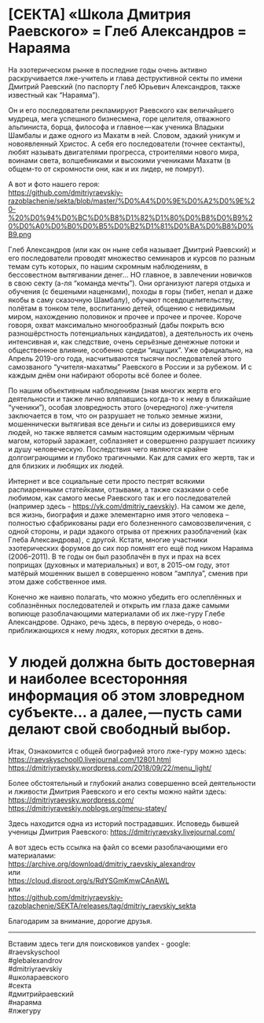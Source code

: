 # [СЕКТА] «Школа Дмитрия Раевского» = Глеб Александров = Нараяма

На эзотерическом рынке в последние годы очень активно раскручивается лже-учитель и глава деструктивной секты по имени Дмитрий Раевский (по паспорту Глеб Юрьевич Александров, также известный как “Нараяма”).

Он и его последователи рекламируют Раевского как величайшего мудреца, мега успешного бизнесмена, горе целителя, отважного альпиниста, борца, философа и главное — как ученика Владыки Шамбалы и даже одного из Махатм в ней. Словом, эдакий уникум и новоявленный Христос. А себя его последователи (точнее сектанты), любят называть двигателями прогресса, строителями нового мира, воинами света, волшебниками и высокими учениками Махатм (в общем-то от скромности они, как и их лидер, не помрут).

А вот и фото нашего героя:     
https://github.com/dmitriyraevskiy-razoblachenie/sekta/blob/master/%D0%A4%D0%9E%D0%A2%D0%9E%20-%20%D0%94%D0%BC%D0%B8%D1%82%D1%80%D0%B8%D0%B9%20%D0%A0%D0%B0%D0%B5%D0%B2%D1%81%D0%BA%D0%B8%D0%B9.png

Глеб Александров (или как он ныне себя называет Дмитрий Раевский) и его последователи проводят множество семинаров и курсов по разным темам суть которых, по нашим скромным наблюдениям, в бессовестном вытягивании денег… НО главное, в завлечении новичков в свою секту (а-ля “команда мечты”). Они организуют лагеря отдыха и обучения (с бешеными наценками), походы в горы (тибет, непал и даже якобы в саму сказочную Шамбалу), обучают псевдоцелительству, полётам в тонком теле, воспитанию детей, общению с невидимым миром, нахождению половинок и прочее и прочее и прочее. Короче говоря, охват максимально многообразный (дабы покрыть всю разношёрстность потенциальных кандидатов), а деятельность их очень интенсивная и, как следствие, очень серьёзные денежные потоки и общественное влияние, особенно среди “ищущих”. Уже официально, на Апрель 2019-ого года, насчитываются тысячи последователей этого самозваного “учителя-махатмы” Раевского в России и за рубежом. И с каждым днём они набирают обороты всё более и более.

По нашим объективным наблюдениям (зная многих жертв его деятельности и также лично вляпавшись когда-то к нему в ближайшие “ученики”), особая зловредность этого (очередного) лже-учителя заключается в том, что он разрушает не только земные жизни, мошеннически вытягивая все деньги и силы из доверившихся ему людей, но также является самым настоящим одержимым чёрным магом, который заражает, соблазняет и совершенно разрушает психику и душу человеческую. Последствия чего являются крайне долгоиграющими и глубоко трагичными. Как для самих его жертв, так и для близких и любящих их людей.

Интернет и все социальные сети просто пестрят всякими распиаренными статейками, отзывами, а также сказками о себе любимом, как самого месье Раевского так и его последователей (например здесь - https://vk.com/dmitriy_raevskiy). 
На самом же деле, вся жизнь, биография и даже элементарно имя этого человека – полностью сфабрикованы ради его болезненного самовозвеличения, с одной стороны, и ради эдакого отрыва от прежних разоблачений (как Глеба Александрова) ,  с другой.
Кстати, многие участники эзотерических форумов до сих пор помнят его ещё под ником Нараяма (2006–2011). В те годы он был разоблачён в пух и прах на всех поприщах (духовных и материальных) и вот, в 2015-ом году, этот матёрый мошенник вышел в совершенно новом “амплуа”, сменив при этом даже собственное имя.

Конечно же наивно полагать, что можно убедить его ослеплённых и соблазнённых последователей и открыть им глаза даже самыми вопиюще разоблачающими материалами об их лже-гуру Глебе Александрове. Однако, речь здесь, в первую очередь, о ново-приближающихся к нему людях, которых десятки в день.

# У людей должна быть достоверная и наиболее всесторонняя информация об этом зловредном субъекте… а далее, — пусть сами делают свой свободный выбор.


Итак,
Ознакомится с общей биографией этого лже-гуру можно здесь:      
https://raevskyschool0.livejournal.com/12801.html      
https://dmitriyraevsky.wordpress.com/2018/09/22/menu_light/

Более обстоятельный и глубокий анализ совершенно всей деятельности и лживости Дмитрия Раевского и его секты можно найти здесь:     
https://dmitriyraevsky.wordpress.com/     
https://dmitriyraveskiy.noblogs.org/menu-statey/

Здесь находится одна из историй пострадавших.
Исповедь бывшей ученицы Дмитрия Раевского:
https://dmitriyraevsky.livejournal.com/

А вот здесь есть ссылка на файл со всеми разоблачающими его материалами:     
https://archive.org/download/dmitriy_raevskiy_alexandrov      
или     
https://cloud.disroot.org/s/RdYSGmKmwCAnAWL   
или   
https://github.com/dmitriyraevskiy-razoblachenie/SEKTA/releases/tag/dmitriy_raevskiy_sekta

Благодарим за внимание, дорогие друзья.

______________

Вставим здесь теги для поисковиков yandex - google:     
#raevskyschool  
#glebalexandrov  
#dmitriyraevskiy  
#школараевского  
#секта  
#дмитрийраевский  
#нараяма  
#лжегуру
